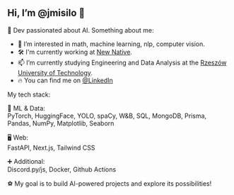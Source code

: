 ## Hi, I’m @jmisilo 👋

🥰 Dev passionated about AI. Something about me:

- 👀 I’m interested in math, machine learning, nlp, computer vision.
- 🛠️ I'm currently working at [New Native](https://newnative.ai).
- 📫 I’m currently studying Engineering and Data Analysis at the [Rzeszów University of Technology](https://w.prz.edu.pl/en/).
- 🔥 You can find me on [@LinkedIn](https://www.linkedin.com/in/jakub-misi%C5%82o-2bb6781ab/)

My tech stack:

🤖 ML & Data:<br>
PyTorch, HuggingFace, YOLO, spaCy, W&B, SQL, MongoDB, Prisma, Pandas, NumPy, Matplotlib, Seaborn

🖥 Web:<br>
FastAPI, Next.js, Tailwind CSS

➕ Additional:<br> 
Discord.py/js, Docker, Github Actions<br>


⚽ My goal is to build AI-powered projects and explore its possibilities!
